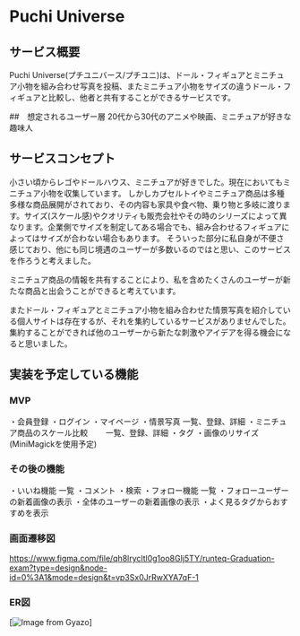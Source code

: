 # Puchi Universe

## サービス概要
Puchi Universe(プチユニバース/プチユニ)は、ドール・フィギュアとミニチュア小物を組み合わせ写真を投稿、またミニチュア小物をサイズの違うドール・フィギュアと比較し、他者と共有することができるサービスです。

##　想定されるユーザー層
20代から30代のアニメや映画、ミニチュアが好きな趣味人

## サービスコンセプト
小さい頃からレゴやドールハウス、ミニチュアが好きでした。現在においてもミニチュア小物を収集しています。
しかしカプセルトイやミニチュア商品は多種多様な商品展開がされており、その内容も家具や食べ物、乗り物と多岐に渡ります。サイズ(スケール感)やクオリティも販売会社やその時のシリーズによって異なります。企業側でサイズを制定してある場合でも、組み合わせるフィギュアによってはサイズが合わない場合もあります。
そういった部分に私自身が不便さ感じており、他にも同じ境遇のユーザーが多数いるのではと思い、このサービスを作ろうと考えました。

ミニチュア商品の情報を共有することにより、私を含めたくさんのユーザーが新たな商品と出会うことができると考えています。

またドール・フィギュアとミニチュア小物を組み合わせた情景写真を紹介している個人サイトは存在するが、それを集約しているサービスがありませんでした。
集約することができれば他のユーザーから新たな刺激やアイデアを得る機会になると思いました。

## 実装を予定している機能
### MVP
・会員登録
・ログイン
・マイページ
・情景写真
    一覧、登録、詳細
・ミニチュア商品のスケール比較
　　一覧、登録、詳細
・タグ
・画像のリサイズ(MiniMagickを使用予定)

### その後の機能
・いいね機能
    一覧
・コメント
・検索
・フォロー機能
    一覧
・フォローユーザーの新着画像の表示
・全体のユーザーの新着画像の表示
・よく見るタグからおすすめを表示

### 画面遷移図
https://www.figma.com/file/qh8lrycltl0g1oo8GIj5TY/runteq-Graduation-exam?type=design&node-id=0%3A1&mode=design&t=vp3Sx0JrRwXYA7qF-1

### ER図
[![Image from Gyazo](https://i.gyazo.com/4846425a1da6be896f2687811ea845f3.png)]